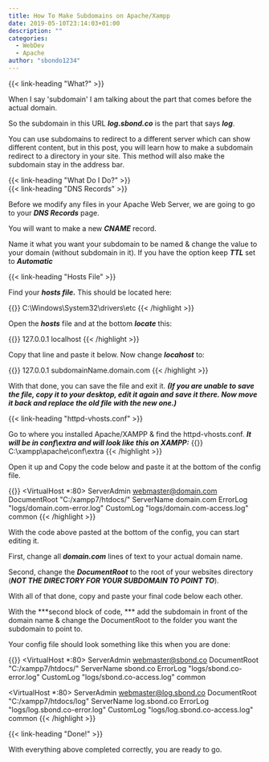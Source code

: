 ```yaml
---
title: How To Make Subdomains on Apache/Xampp
date: 2019-05-10T23:14:03+01:00
description: ""
categories:
  - WebDev
  - Apache
author: "sbondo1234"
---
```


{{< link-heading "What?" >}}

When I say 'subdomain' I am talking about the part that comes before the actual domain.

So the subdomain in this URL ***log.sbond.co*** is the part that says ***log***.

You can use subdomains to redirect to a different server which can show different content, but in this post, you will learn how to make a subdomain redirect to a directory in your site. This method will also make the subdomain stay in the address bar.

{{< link-heading "What Do I Do?" >}}
<br>
{{< link-heading "DNS Records" >}}

Before we modify any files in your Apache Web Server, we are going to go to your ***DNS Records*** page.

You will want to make a new ***CNAME*** record.

Name it what you want your subdomain to be named & change the value to your domain (without subdomain in it). If you have the option keep ***TTL*** set to ***Automatic***

{{< link-heading "Hosts File" >}}

Find your ***hosts file.*** This should be located here:

{{<highlight c>}}
C:\Windows\System32\drivers\etc
{{< /highlight >}}

Open the ***hosts*** file and at the bottom ***locate*** this:

{{<highlight c>}}
127.0.0.1 localhost
{{< /highlight >}}

Copy that line and paste it below. Now change ***locahost*** to:

{{<highlight c>}}
127.0.0.1 subdomainName.domain.com
{{< /highlight >}}

With that done, you can save the file and exit it. ***(If you are unable to save the file, copy it to your desktop, edit it again and save it there. Now move it back and replace the old file with the new one.)***

{{< link-heading "httpd-vhosts.conf" >}}

Go to where you installed Apache/XAMPP & find the httpd-vhosts.conf.
***It will be in conf\extra and will look like this on XAMPP:***
{{<highlight c>}}
C:\xampp\apache\conf\extra
{{< /highlight >}}

Open it up and Copy the code below and paste it at the bottom of the config file.

{{<highlight Apache>}}
<VirtualHost *:80>
    ServerAdmin webmaster@domain.com
    DocumentRoot "C:/xampp7/htdocs/"
    ServerName domain.com
    ErrorLog "logs/domain.com-error.log"
    CustomLog "logs/domain.com-access.log" common
</VirtualHost>
{{< /highlight >}}

With the code above pasted at the bottom of the config, you can start editing it.

First, change all ***domain.com*** lines of text to your actual domain name.

Second, change the ***DocumentRoot*** to the root of your websites directory (***NOT THE DIRECTORY FOR YOUR SUBDOMAIN TO POINT TO***).

With all of that done, copy and paste your final code below each other.

With the ***second block of code, *** add the subdomain in front of the domain name & change the DocumentRoot to the folder you want the subdomain to point to.

Your config file should look something like this when you are done:

{{<highlight Apache>}}
<VirtualHost *:80>
    ServerAdmin webmaster@sbond.co
    DocumentRoot "C:/xampp7/htdocs/"
    ServerName sbond.co
    ErrorLog "logs/sbond.co-error.log"
    CustomLog "logs/sbond.co-access.log" common
</VirtualHost>

<VirtualHost *:80>
    ServerAdmin webmaster@log.sbond.co
    DocumentRoot "C:/xampp7/htdocs/log"
    ServerName log.sbond.co
    ErrorLog "logs/log.sbond.co-error.log"
    CustomLog "logs/log.sbond.co-access.log" common
</VirtualHost>
{{< /highlight >}}

{{< link-heading "Done!" >}}

With everything above completed correctly, you are ready to go.
